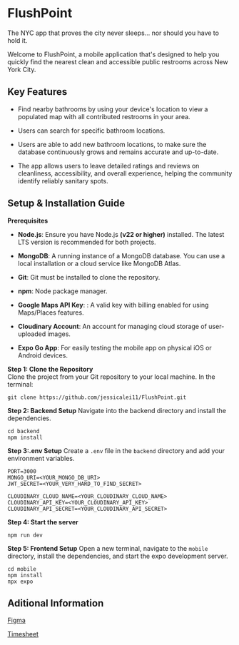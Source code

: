 # FlushPoint
The NYC app that proves the city never sleeps... nor should you have to hold it.

Welcome to FlushPoint, a mobile application that's designed to help you quickly find the nearest clean and accessible public restrooms across New York City. 

## Key Features
* Find nearby bathrooms by using your device's location to view a populated map with all contributed restrooms in your area.

* Users can search for specific bathroom locations.

* Users are able to add new bathroom locations, to make sure the database continuously grows and remains accurate and up-to-date.

* The app allows users to leave detailed ratings and reviews on cleanliness, accessibility, and overall experience, helping the community identify reliably sanitary spots.

## Setup & Installation Guide
**Prerequisites**
* **Node.js**: Ensure you have Node.js **(v22 or higher)** installed. The latest LTS version is recommended for both projects.

* **MongoDB**: A running instance of a MongoDB database. You can use a local installation or a cloud service like MongoDB Atlas.

* **Git**: Git must be installed to clone the repository.

* **npm**: Node package manager.

* **Google Maps API Key**: : A valid key with billing enabled for using Maps/Places features.

* **Cloudinary Account**: An account for managing cloud storage of user-uploaded images.

* **Expo Go App**: For easily testing the mobile app on physical iOS or Android devices.

**Step 1: Clone the Repository** <br>
Clone the project from your Git repository to your local machine. In the terminal:
```
git clone https://github.com/jessicalei11/FlushPoint.git
```
**Step 2: Backend Setup**
Navigate into the backend directory and install the dependencies.
```
cd backend 
npm install 
```

**Step 3:.env Setup**
Create a `.env` file in the `backend` directory and add your environment variables. 
```
PORT=3000
MONGO_URI=<YOUR_MONGO_DB_URI>
JWT_SECRET=<YOUR_VERY_HARD_TO_FIND_SECRET>

CLOUDINARY_CLOUD_NAME=<YOUR_CLOUDINARY_CLOUD_NAME>
CLOUDINARY_API_KEY=<YOUR_CLOUDINARY_API_KEY>
CLOUDINARY_API_SECRET=<YOUR_CLOUDINARY_API_SECRET>
```

**Step 4: Start the server**
```
npm run dev
```

**Step 5: Frontend Setup**
Open a new terminal, navigate to the `mobile` directory, install the dependencies, and start the expo development server.
```
cd mobile 
npm install
прх ехро
```

## Aditional Information
[Figma](https://www.figma.com/design/aXRgxJseo6pDSljto5GDeW/Untitled?node-id=0-1&t=1jTUm2m4Egth3V54-1)

[Timesheet](https://docs.google.com/spreadsheets/d/1oe3HgWEz1axiPsVEPOCOrG8cxm5t2RXCUKGzKnlUd-4/edit?usp=sharing)

